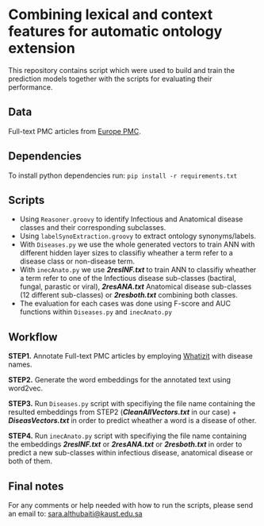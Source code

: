 # Combining lexical and context features for automatic ontology extension

This repository contains script which were used to build and train the prediction models together with the scripts for evaluating their performance.

## Data
Full-text PMC articles from [Europe PMC](http://europepmc.org/ftp/archive/v.2017.06/).

## Dependencies

To install python dependencies run: `pip install -r requirements.txt`

## Scripts

* Using `Reasoner.groovy` to identify Infectious and Anatomical disease classes and their corresponding subclasses. 
* Using `labelSynoExtraction.groovy` to extract ontology synonyms/labels.
* With `Diseases.py` we use the whole generated vectors to train ANN with different hidden layer sizes to classifiy wheather a term refer to a disease class or non-disease term.  
* With `inecAnato.py` we use ***2resINF.txt*** to train ANN to classifiy wheather a term refer to one of the Infectious disease sub-classes (bactiral, fungal, parastic or viral), ***2resANA.txt*** Anatomical disease sub-classes (12 different sub-classes) or ***2resboth.txt*** combining both classes.  
* The evaluation for each cases was done using F-score and AUC functions within `Diseases.py` and `inecAnato.py`

## Workflow

**STEP1.** Annotate Full-text PMC articles by employing [Whatizit](https://github.com/bio-ontology-research-group/whatizit) with disease names.

**STEP2.** Generate the word embeddings for the annotated text using word2vec.

**STEP3.** Run `Diseases.py` script with specifiying the file name containing the resulted embeddings from STEP2 (***CleanAllVectors.txt*** in our case) + ***DiseasVectors.txt*** in order to predict wheather a word is a disease of other.

**STEP4.** Run `inecAnato.py` script with specifiying the file name containing the embeddings ***2resINF.txt*** or ***2resANA.txt*** or ***2resboth.txt*** in order to predict a new sub-classes within infectious disease, anatomical disease or both of them.

## Final notes
For any comments or help needed with how to run the scripts, please send an email to: sara.althubaiti@kaust.edu.sa
